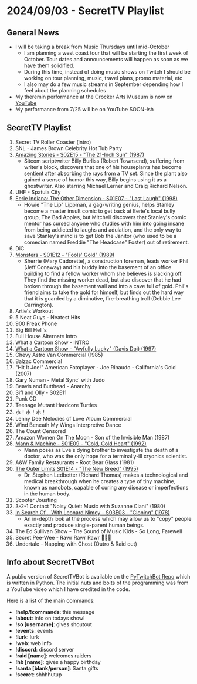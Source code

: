 # 2024/09/03 - SecretTV Playlist

## General News

- I will be taking a break from Music Thursdays until mid-October
  - I am planning a west coast tour that will be starting the first week of October.  Tour dates and announcements will happen as soon as we have them solidified.
  - During this time, instead of doing music shows on Twitch I should be working on tour planning, music, travel plans, promo material, etc
  - I also may do a few music streams in September depending how I feel about the planning schedules
- My theremin performance at the Crocker Arts Museum is now on [YouTube](https://youtu.be/ptiVbGhveMU?si=gCHdL-9A_WpCVhUW)
- My performance from 7/25 will be on YouTube SOON-ish

## SecretTV Playlist

1. Secret TV Roller Coaster (intro)
2. SNL - James Brown Celebrity Hot Tub Party
3. [Amazing Stories - S02E15 - "The 21-Inch Sun" (1987)](https://en.wikipedia.org/wiki/Amazing_Stories_(1985_TV_series)#Season_2_(1986%E2%80%9387))
   - Sitcom scriptwriter Billy Burliss (Robert Townsend), suffering from writer's block, discovers that one of his houseplants has become sentient after absorbing the rays from a TV set. Since the plant also gained a sense of humor this way, Billy begins using it as a ghostwriter.  Also starring Michael Lerner and Craig Richard Nelson.
4. UHF - Spatula City
5. [Eerie Indiana: The Other Dimension - S01E07 - "Last Laugh" (1998)](https://en.wikipedia.org/wiki/Eerie,_Indiana:_The_Other_Dimension#Episodes)
   - Howie "The Lip" Lippman, a gag-writing genius, helps Stanley become a master insult comic to get back at Eerie's local bully group, The Bad Apples, but Mitchell discovers that Stanley's comic mentor has cursed anyone who studies with him into going insane from being addicted to laughs and adulation, and the only way to save Stanley's mind is to get Bob the Janitor (who used to be a comedian named Freddie "The Headcase" Foster) out of retirement.
6. DiC
7. [Monsters - S01E12 - "Fools' Gold" (1989)](https://en.wikipedia.org/wiki/List_of_Monsters_episodes)
    - Sherrie (Mary Cadorette), a construction foreman, leads worker Phil (Jeff Conaway) and his buddy into the basement of an office building to find a fellow worker whom she believes is slacking off. They find the missing worker dead, but also discover that he had broken through the basement wall and into a cave full of gold. Phil's friend aims to take the gold for himself, but finds out the hard way that it is guarded by a diminutive, fire-breathing troll (Debbie Lee Carrington).
8. Artie's Workout
9. 5 Neat Guys - Neatest Hits
10. 900 Freak Phone
11. Big Bill Hell's
12. Full House Alternate Intro
13. What a Cartoon Show - INTRO
14. [What a Cartoon Show - "Awfully Lucky" (Davis Doi) (1997)](https://en.wikipedia.org/wiki/What_a_Cartoon!)
15. Chevy Astro Van Commercial (1985)
16. Balzac Commercial
17. "Hit It Joe!"  American Fotoplayer - Joe Rinaudo - California's Gold (2007)
18. Gary Numan - Metal Sync' with Judo
19. Beavis and Butthead - Anarchy
20. Sifl and Olly - S02E11
21. Punk CD
22. Teenage Mutant Hardcore Turtles
23. ホ！ホ！ホ！
24. Lenny Dee Melodies of Love Album Commercial
25. Wind Beneath My Wings Interpretive Dance
26. The Count Censored
27. Amazon Women On The Moon - Son of the Invisible Man (1987)
28. [Mann & Machine - S01E09 - "Cold, Cold Heart" (1992)](https://en.wikipedia.org/wiki/Mann_%26_Machine#Episodes)
    -  Mann poses as Eve's dying brother to investigate the death of a doctor, who was the only hope for a terminally-ill cryonics scientist.
29. A&W Family Restaurants - Root Bear Glass (1981)
30. [The Outer Limits S01E14 - "The New Breed" (1995)](https://en.wikipedia.org/wiki/List_of_The_Outer_Limits_(1995_TV_series)_episodes#Season_1_(1995))
    - Dr. Stephen Ledbetter (Richard Thomas) makes a technological and medical breakthrough when he creates a type of tiny machine, known as nanobots, capable of curing any disease or imperfections in the human body.
31. Scooter Jousting
32. 3-2-1 Contact "Noisy Quiet: Music with Suzanne Ciani" (1980)
33. [In Search Of... With Leonard Nimoy - S03E03 - "Cloning" (1978)](https://en.wikipedia.org/wiki/In_Search_of..._(TV_series)#Season_3_(1978%E2%80%931979))
    - An in-depth look at the process which may allow us to "copy" people exactly and produce single-parent human beings.
34. The Ed Sullivan Show - The Sound of Music Kids - So Long, Farewell
35. Secret Pee-Wee - Rawr Rawr Rawr 🐊🐊🐊
36. Undertale - Napping with Ghost (Outro & Raid out)


## Info about SecretTVBot

A public version of SecretTVBot is available on the [PyTwitchBot Repo](https://github.com/awbored/PyTwitchBot) which is written in Python.  The initial nuts and bolts of the programming was from a YouTube video which I have credited in the code.

Here is a list of the main commands:
- **!help/!commands**: this message
- **!about**: info on todays show!
- **!so [username]**: gives shoutout
- **!events**: events
- **!lurk**: lurk
- **!web**: web info
- **!discord**: discord server
- **!raid [name]**: welcomes raiders
- **!hb [name]**: gives a happy birthday
- **!santa [blank/person]**: Santa gifts
- **!secret**: shhhhutup
